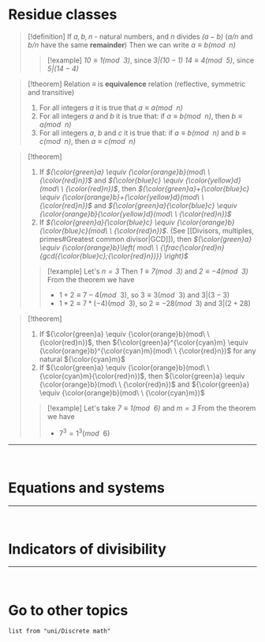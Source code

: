 # Residue classes

> [!definition] 
> If *$a, b, n$* - natural numbers, and *$n$* divides *$(a-b)$* (*$a/n$* and *$b/n$* have the same **remainder**)
> Then we can write *$a \equiv b(mod\ \ n)$*
> 
> > [!example] 
> > *$10 \equiv 1(mod\ \ 3)$*, since *$3|(10-1)$*
> > *$14 \equiv 4(mod\ \ 5)$*, since *$5|(14-4)$*

> [!theorem] 
> Relation *$\equiv$* is **equivalence** relation (reflective, symmetric and transitive)
> 1. For all integers *$a$* it is true that *$a \equiv a(mod\ \ n)$*
> 2. For all integers *$a$* and *$b$* it is true that: if *$a \equiv b(mod\ \ n)$*, then *$b \equiv a(mod\ \ n)$*
> 3. For all integers *$a$*, *$b$* and *$c$* it is true that: if *$a \equiv b(mod\ \ n)$* and *$b \equiv c(mod\ \ n)$*, then *$a \equiv c(mod\ \ n)$*

> [!theorem] 
> 1. If *${\color{green}a} \equiv {\color{orange}b}(mod\ \ {\color{red}n})$* and *${\color{blue}c} \equiv {\color{yellow}d}(mod\ \ {\color{red}n})$*, 
> then *${\color{green}a}+{\color{blue}c} \equiv {\color{orange}b}+{\color{yellow}d}(mod\ \ {\color{red}n})$* and *${\color{green}a}{\color{blue}c} \equiv {\color{orange}b}{\color{yellow}d}(mod\ \ {\color{red}n})$* 
> 2. If *${\color{green}a}{\color{blue}c} \equiv {\color{orange}b}{\color{blue}c}(mod\ \ {\color{red}n})$*. (See [[Divisors, multiples, primes#Greatest common divisor|GCD]]), then *${\color{green}a} \equiv {\color{orange}b}\left( mod\ \ {\frac{\color{red}n}{gcd({\color{blue}c};{\color{red}n})}} \right)$*
> 
>> [!example] 
>> Let's *$n=3$*
>> Then *$1 \equiv 7(mod\ \ 3)$* and *$2 \equiv -4(mod\ \ 3)$*
>> From the theorem we have
>> - $1+2 \equiv 7-4(mod\ \ 3)$, so $3 \equiv 3(mod\ \ 3)$ and $3|(3-3)$
>> - $1*2 \equiv 7*(-4)(mod\ \ 3)$, so $2 \equiv -28(mod\ \ 3)$ and $3|(2+28)$

> [!theorem] 
> 
> 1. If ${\color{green}a} \equiv {\color{orange}b}(mod\ \ {\color{red}n})$, then ${\color{green}a}^{\color{cyan}m} \equiv {\color{orange}b}^{\color{cyan}m}(mod\ \ {\color{red}n})$ for any natural ${\color{cyan}m}$
> 2. If ${\color{green}a} \equiv {\color{orange}b}(mod\ \ {\color{cyan}m}{\color{red}n})$, then ${\color{green}a} \equiv {\color{orange}b}(mod\ \ {\color{red}n})$ and ${\color{green}a} \equiv {\color{orange}b}(mod\ \ {\color{cyan}m})$
> 
>> [!example] 
>> Let's take *$7 \equiv 1(mod\ \ 6)$* and *$m=3$*
>> From the theorem we have
>> - $7^3=1^3(mod\ \ 6)$

--- 
<br>

# Equations and systems



--- 
<br>

# Indicators of divisibility



--- 
<br>

# Go to other topics
``` dataview
list from "uni/Discrete math"
```